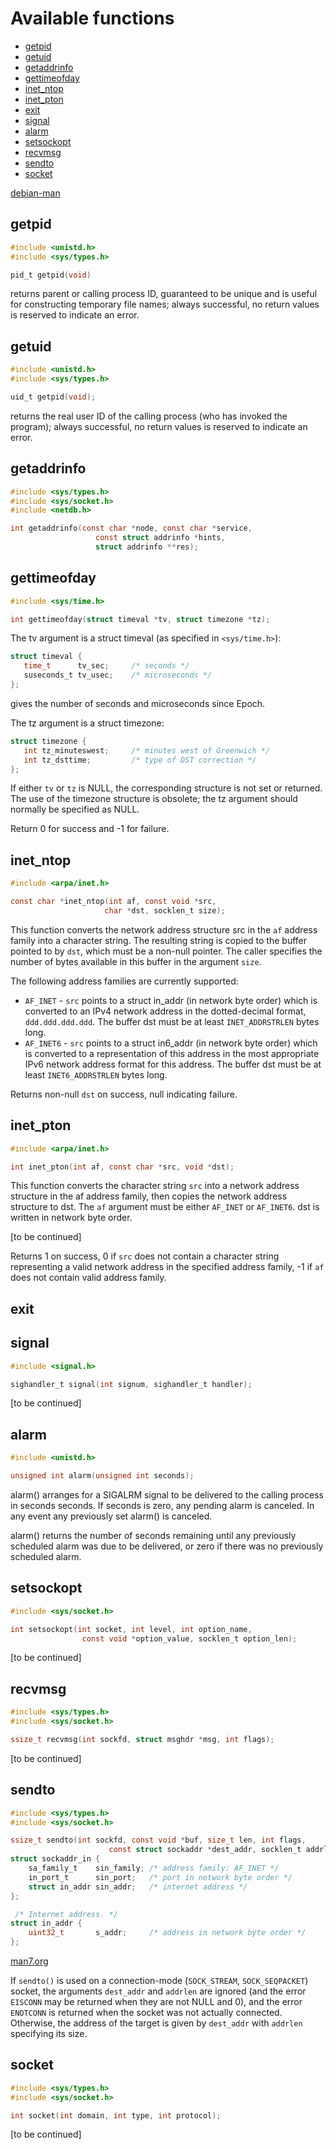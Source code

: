 # Available functions

+ [getpid](#getpid)
+ [getuid](#getuid)
+ [getaddrinfo](#getaddrinfo)
+ [gettimeofday](#gettimeofday)
+ [inet\_ntop](#inet_ntop)
+ [inet\_pton](#inet_pton)
+ [exit](#exit)
+ [signal](#signal)
+ [alarm](#alarm)
+ [setsockopt](#setsockopt)
+ [recvmsg](#recvmsg)
+ [sendto](#sendto)
+ [socket](#socket)

[debian-man](https://manpages.debian.org/stretch/manpages/man-pages.7.en.html)

## getpid

```c
#include <unistd.h>
#include <sys/types.h>

pid_t getpid(void)
```

returns parent or calling process ID, guaranteed to be unique and is useful for
constructing temporary file names; always successful, no return values is
reserved to indicate an error.

## getuid

```c
#include <unistd.h>
#include <sys/types.h>

uid_t getpid(void);
```
returns the real user ID of the calling process (who has invoked the program);
always successful, no return values is reserved to indicate an error.

## getaddrinfo

```c
#include <sys/types.h>
#include <sys/socket.h>
#include <netdb.h>

int getaddrinfo(const char *node, const char *service,
				   const struct addrinfo *hints,
				   struct addrinfo **res);
```

## gettimeofday

```c
#include <sys/time.h>

int gettimeofday(struct timeval *tv, struct timezone *tz);
```

The tv argument is a struct timeval (as specified in `<sys/time.h>`):

```c
struct timeval {
   time_t      tv_sec;     /* seconds */
   suseconds_t tv_usec;    /* microseconds */
};
```

gives the number of seconds and microseconds since Epoch.

The tz argument is a struct timezone:

```c
struct timezone {
   int tz_minuteswest;     /* minutes west of Greenwich */
   int tz_dsttime;         /* type of DST correction */
};
```

If either `tv` or `tz` is NULL, the corresponding structure is not set or
returned. The use of the timezone structure is obsolete; the tz argument
should normally be specified as NULL.

Return 0 for success and -1 for failure.

## inet_ntop

```c
#include <arpa/inet.h>

const char *inet_ntop(int af, const void *src,
					 char *dst, socklen_t size);
```

This function converts the network address structure src in the `af`
address family into a character string.  The resulting string is copied
to the buffer pointed to by `dst`, which must be a non-null pointer.
The caller specifies the number of bytes available in this buffer
in the argument `size`.

The following address families are currently supported:
+ `AF_INET` - `src` points to a struct in_addr (in network byte order) which
is converted to an IPv4 network address in the dotted-decimal format,
`ddd.ddd.ddd.ddd`. The buffer dst must be at least `INET_ADDRSTRLEN` bytes long.
+ `AF_INET6` - `src` points to a struct in6_addr (in network byte order) which
is converted to a representation of this address in the most appropriate IPv6
network address format for this address. The buffer dst must be at least
`INET6_ADDRSTRLEN` bytes long.

Returns non-null `dst` on success, null indicating failure.

## inet_pton

```c
#include <arpa/inet.h>

int inet_pton(int af, const char *src, void *dst);
```

This function converts the character string `src` into a network
address structure in the af address family, then copies the network
address structure to dst.  The `af` argument must be either `AF_INET` or
`AF_INET6`.  dst is written in network byte order.

[to be continued]

Returns 1 on success, 0 if `src` does not contain a character string
representing a valid network address in the specified address family,
-1 if `af` does not contain  valid address family.

## exit
## signal

```c
#include <signal.h>

sighandler_t signal(int signum, sighandler_t handler);
```

[to be continued]
## alarm

```c
#include <unistd.h>

unsigned int alarm(unsigned int seconds);
```

alarm() arranges for a SIGALRM signal to be delivered to the calling
process in seconds seconds. If seconds is zero, any pending alarm is canceled.
In any event any previously set alarm() is canceled.

alarm() returns the number of seconds remaining until any previously
scheduled alarm was due to be delivered, or zero if there was no
previously scheduled alarm.

## setsockopt

```c
#include <sys/socket.h>

int setsockopt(int socket, int level, int option_name,
				const void *option_value, socklen_t option_len);
```

[to be continued]

## recvmsg

```c
#include <sys/types.h>
#include <sys/socket.h>

ssize_t recvmsg(int sockfd, struct msghdr *msg, int flags);
```

[to be continued]

## sendto

```c
#include <sys/types.h>
#include <sys/socket.h>

ssize_t sendto(int sockfd, const void *buf, size_t len, int flags,
					  const struct sockaddr *dest_addr, socklen_t addrlen);
struct sockaddr_in {
    sa_family_t    sin_family; /* address family: AF_INET */
    in_port_t      sin_port;   /* port in network byte order */
    struct in_addr sin_addr;   /* internet address */
};

 /* Internet address. */
struct in_addr {
    uint32_t       s_addr;     /* address in network byte order */
};
```
[man7.org](https://www.man7.org/linux/man-pages/man2/sendto.2.html)

If `sendto()` is used on a connection-mode (`SOCK_STREAM`, `SOCK_SEQPACKET`) socket, the arguments `dest_addr` and
`addrlen` are ignored (and the error `EISCONN` may be returned when they are not NULL and 0), and the error `ENOTCONN`
is returned when the socket was not actually connected. Otherwise, the address of the target is given by `dest_addr`
with `addrlen` specifying its size.

## socket

```c
#include <sys/types.h>
#include <sys/socket.h>

int socket(int domain, int type, int protocol);
```

[to be continued]
